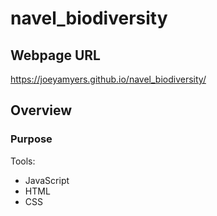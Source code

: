 # navel_biodiversity

## Webpage URL
https://joeyamyers.github.io/navel_biodiversity/

## Overview
### Purpose



Tools:
* JavaScript
* HTML
* CSS

